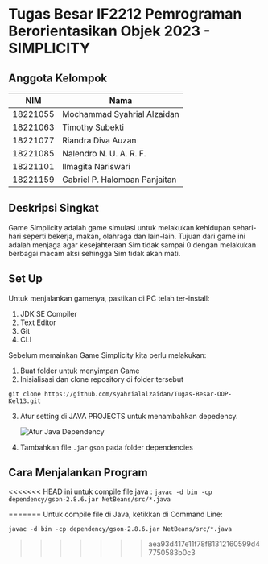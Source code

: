 # Tugas Besar IF2212 Pemrograman Berorientasikan Objek 2023 - SIMPLICITY

## Anggota Kelompok
| NIM | Nama |
| --- | ---- |
| 18221055 | Mochammad Syahrial Alzaidan |
| 18221063 | Timothy Subekti             |
| 18221077 | Riandra Diva Auzan          |
| 18221085 | Nalendro N. U. A. R. F.     |
| 18221101 | Ilmagita Nariswari          |
| 18221159 | Gabriel P. Halomoan Panjaitan |

## Deskripsi Singkat

Game Simplicity adalah game simulasi untuk melakukan kehidupan sehari-hari seperti bekerja, makan, olahraga dan lain-lain. Tujuan dari game ini adalah menjaga agar kesejahteraan Sim tidak sampai 0 dengan melakukan berbagai macam aksi sehingga Sim tidak akan mati.

## Set Up
Untuk menjalankan gamenya, pastikan di PC telah ter-install:

1. JDK SE Compiler
2. Text Editor
3. Git
4. CLI

Sebelum memainkan Game Simplicity kita perlu melakukan:
1. Buat folder untuk menyimpan Game
2. Inisialisasi dan clone repository di folder tersebut

```
git clone https://github.com/syahrialalzaidan/Tugas-Besar-OOP-Kel13.git
```

3. Atur setting di JAVA PROJECTS untuk menambahkan depedency.

   ![Atur Java Dependency](https://user-images.githubusercontent.com/52821168/236621781-1c8161bd-2de4-40c1-95d7-2be24d8edd9d.png)

4. Tambahkan file `.jar` `gson` pada folder dependencies

## Cara Menjalankan Program
<<<<<<< HEAD
ini untuk compile file java : 
` javac -d bin -cp dependency/gson-2.8.6.jar NetBeans/src/*.java `


=======
Untuk compile file di Java, ketikkan di Command Line:

```
javac -d bin -cp dependency/gson-2.8.6.jar NetBeans/src/*.java
```
>>>>>>> aea93d417e11f78f81312160599d47750583b0c3
